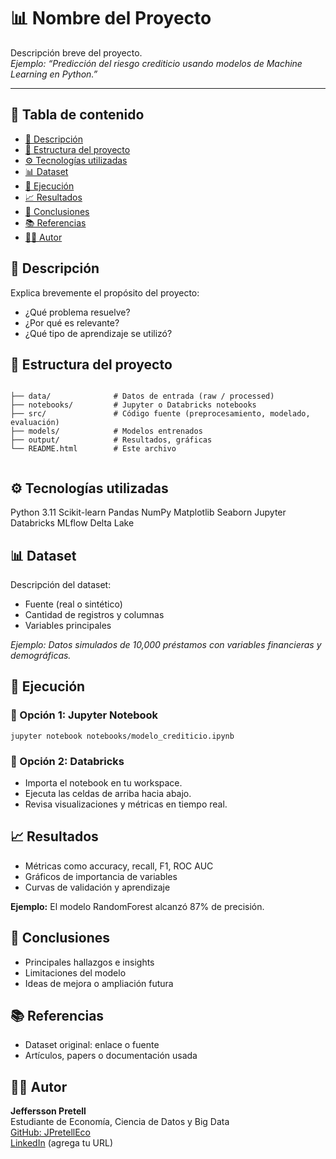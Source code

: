 <!DOCTYPE html>
<html lang="es">
<body>
    <h1>📊 Nombre del Proyecto</h1>
    <p>Descripción breve del proyecto. <br>
    <em>Ejemplo: “Predicción del riesgo crediticio usando modelos de Machine Learning en Python.”</em></p>
    <hr>
    <h2>📌 Tabla de contenido</h2>
    <ul>
        <li><a href="#descripcion">🧠 Descripción</a></li>
        <li><a href="#estructura">📁 Estructura del proyecto</a></li>
        <li><a href="#tecnologias">⚙️ Tecnologías utilizadas</a></li>
        <li><a href="#dataset">📊 Dataset</a></li>
        <li><a href="#ejecucion">🚀 Ejecución</a></li>
        <li><a href="#resultados">📈 Resultados</a></li>
        <li><a href="#conclusiones">📝 Conclusiones</a></li>
        <li><a href="#referencias">📚 Referencias</a></li>
        <li><a href="#autor">👨‍💻 Autor</a></li>
    </ul>
    <h2 id="descripcion">🧠 Descripción</h2>
    <p>
        Explica brevemente el propósito del proyecto:
        <ul>
            <li>¿Qué problema resuelve?</li>
            <li>¿Por qué es relevante?</li>
            <li>¿Qué tipo de aprendizaje se utilizó?</li>
        </ul>
    </p>
    <h2 id="estructura">📁 Estructura del proyecto</h2>
    <pre><code>
├── data/              # Datos de entrada (raw / processed)
├── notebooks/         # Jupyter o Databricks notebooks
├── src/               # Código fuente (preprocesamiento, modelado, evaluación)
├── models/            # Modelos entrenados
├── output/            # Resultados, gráficas
└── README.html        # Este archivo
    </code></pre>
    <h2 id="tecnologias">⚙️ Tecnologías utilizadas</h2>
    <p>
        <span class="badge">Python 3.11</span>
        <span class="badge">Scikit-learn</span>
        <span class="badge">Pandas</span>
        <span class="badge">NumPy</span>
        <span class="badge">Matplotlib</span>
        <span class="badge">Seaborn</span>
        <span class="badge">Jupyter</span>
        <span class="badge">Databricks</span>
        <span class="badge">MLflow</span>
        <span class="badge">Delta Lake</span>
    </p>
    <h2 id="dataset">📊 Dataset</h2>
    <p>
        Descripción del dataset:
        <ul>
            <li>Fuente (real o sintético)</li>
            <li>Cantidad de registros y columnas</li>
            <li>Variables principales</li>
        </ul>
        <em>Ejemplo: Datos simulados de 10,000 préstamos con variables financieras y demográficas.</em>
    </p>
    <h2 id="ejecucion">🚀 Ejecución</h2>
    <h3>📍 Opción 1: Jupyter Notebook</h3>
    <pre><code>jupyter notebook notebooks/modelo_crediticio.ipynb</code></pre>
    <h3>📍 Opción 2: Databricks</h3>
    <ul>
        <li>Importa el notebook en tu workspace.</li>
        <li>Ejecuta las celdas de arriba hacia abajo.</li>
        <li>Revisa visualizaciones y métricas en tiempo real.</li>
    </ul>
    <h2 id="resultados">📈 Resultados</h2>
    <ul>
        <li>Métricas como accuracy, recall, F1, ROC AUC</li>
        <li>Gráficos de importancia de variables</li>
        <li>Curvas de validación y aprendizaje</li>
    </ul>
    <p><strong>Ejemplo:</strong> El modelo RandomForest alcanzó 87% de precisión.</p>
    <h2 id="conclusiones">📝 Conclusiones</h2>
    <ul>
        <li>Principales hallazgos e insights</li>
        <li>Limitaciones del modelo</li>
        <li>Ideas de mejora o ampliación futura</li>
    </ul>
    <h2 id="referencias">📚 Referencias</h2>
    <ul>
        <li>Dataset original: enlace o fuente</li>
        <li>Artículos, papers o documentación usada</li>
    </ul>
    <h2 id="autor">👨‍💻 Autor</h2>
    <p>
        <strong>Jeffersson Pretell</strong><br>
        Estudiante de Economía, Ciencia de Datos y Big Data<br>
        <a href="https://github.com/JPretellEco" target="_blank">GitHub: JPretellEco</a><br>
        <a href="https://linkedin.com/in/..." target="_blank">LinkedIn</a> (agrega tu URL)<br>
    </p>
</body>
</html>
